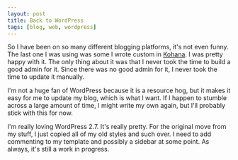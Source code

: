 ```yaml
---
layout: post
title: Back to WordPress
tags: [blog, web, wordpress]
---
```


So I have been on so many different blogging platforms, it's not even funny. The last one I was using was some I wrote custom in [Kohana](http://kohanaphp.com). I was pretty happy with it. The only thing about it was that I never took the time to build a good admin for it. Since there was no good admin for it, I never took the time to update it manually.

I'm not a huge fan of WordPress because it is a resource hog, but it makes it easy for me to update my blog, which is what I want. If I happen to stumble across a large amount of time, I might write my own again, but I'll probably stick with this for now.

I'm really loving WordPress 2.7. It's really pretty. For the original move from my stuff, I just copied all of my old styles and such over. I need to add commenting to my template and possibly a sidebar at some point. As always, it's still a work in progress.

